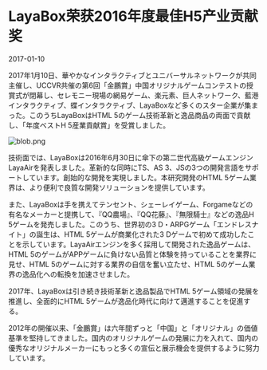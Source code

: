 # LayaBox荣获2016年度最佳H5产业贡献奖

2017-01-10

2017年1月10日、華やかなインタラクティブとユニバーサルネットワークが共同主催し、UCCVR共催の第6回「金鵬賞」中国オリジナルゲームコンテストの授賞式が閉幕し、セレモニー現場の網易ゲーム、楽元素、巨人ネットワーク、藍港インタラクティブ、蝶インタラクティブ、LayaBoxなど多くのスター企業が集まった。このうちLayaBoxはHTML 5のゲーム技術革新と逸品商品の両面で貢献し、「年度ベストH 5産業貢献賞」を受賞しました。

![blob.png](http://www.layabox.com/uploadfile/image/20170118/1484706484582074.png)

技術面では、LayaBoxは2016年6月30日に傘下の第二世代高級ゲームエンジンLayaAirを発表しました。革新的な同時にTS、AS 3、JSの3つの開発言語をサポートしています。創始的な開発を実現しました。本研究開発のHTML 5ゲーム業界は、より便利で良質な開発ソリューションを提供しています。

また、LayaBoxは手を携えてテンセント、シェーレイゲーム、Forgameなどの有名なメーカーと提携して、『QQ農場』、『QQ花藤』、『無限騎士』などの逸品H 5ゲームを発売しました。このうち、世界初の3 D・ARPGゲーム「エンドレスナイト」の誕生は、HTML 5ゲームが商業化された3 Dゲームで初めて成功したことを示しています。LayaAirエンジンを多く採用して開発された逸品ゲームは、HTML 5のゲームがAPPゲームに負けない品質と体験を持っていることを業界に見せ、HTML 5のゲームに対する業界の自信を奮い立たせ、HTML 5のゲーム業界の逸品化への転換を加速させました。

2017年、LayaBoxは引き続き技術革新と逸品製品でHTML 5ゲーム領域の発展を推進し、全面的にHTML 5ゲームが逸品化時代に向けて邁進することを促進する。

2012年の開催以来、「金鵬賞」は六年間ずっと「中国」と「オリジナル」の価値基準を堅持してきました。国内のオリジナルゲームの発展に力を入れて、国内の優秀なオリジナルメーカーにもっと多くの宣伝と展示機会を提供するように努力しています。